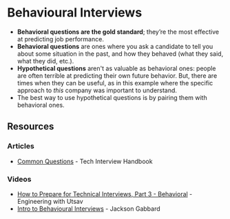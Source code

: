 # Behavioural Interviews

* **Behavioral questions are the gold standard**; they’re the most effective at predicting job performance.
* **Behavioral questions** are ones where you ask a candidate to tell you about some situation in the past, and how they behaved (what they said, what they did, etc.).
* **Hypothetical questions** aren't as valuable as behavioral ones: people are often terrible at predicting their own future behavior. But, there are times when they can be useful, as in this example where the specific approach to _this_ company was important to understand.
* The best way to use hypothetical questions is by pairing them with behavioral ones.

## Resources

### Articles

* [Common Questions](https://techinterviewhandbook.org/behavioral-questions/) - Tech Interview Handbook

### Videos

* [How to Prepare for Technical Interviews, Part 3 - Behavioral](https://www.youtube.com/watch?v=sv-3crA1img) - Engineering with Utsav
* [Intro to Behavioural Interviews](https://www.youtube.com/watch?v=PJKYqLP6MRE) - Jackson Gabbard
